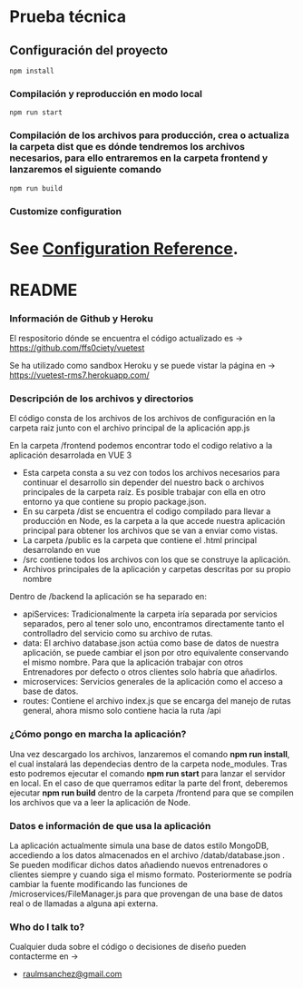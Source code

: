 # Prueba técnica

## Configuración del proyecto
```
npm install
```

### Compilación y reproducción en modo local
```
npm run start
```

### Compilación de los archivos para producción, crea o actualiza la carpeta dist que es dónde tendremos los archivos necesarios, para ello entraremos en la carpeta frontend y lanzaremos el siguiente comando
```
npm run build
```



### Customize configuration
See [Configuration Reference](https://cli.vuejs.org/config/).
=======
# README #

### Información de Github y Heroku ###

El respositorio dónde se encuentra el código actualizado es -> https://github.com/ffs0ciety/vuetest

Se ha utilizado como sandbox Heroku y se puede vistar la página en -> https://vuetest-rms7.herokuapp.com/

### Descripción de los archivos y directorios ###

El código consta de los archivos de los archivos de configuración en la carpeta raiz junto con el archivo principal de la aplicación app.js

En la carpeta /frontend podemos encontrar todo el codigo relativo a la aplicación desarrolada en VUE 3
 - Esta carpeta consta a su vez con todos los archivos necesarios para continuar el desarrollo sin depender del nuestro back o archivos principales de la carpeta raíz. Es posible trabajar con ella en otro entorno ya que contiene su propio package.json.
 - En su carpeta /dist se encuentra el codigo compilado para llevar a producción en Node, es la carpeta a la que accede nuestra aplicación principal para obtener los archivos que se van a enviar como vistas.
 - La carpeta /public es la carpeta que contiene el .html principal desarrolando en vue
 - /src contiene todos los archivos con los que se construye la aplicación.
  - Archivos principales de la aplicación y carpetas descritas por su propio nombre

Dentro de /backend la aplicación se ha separado en:
 - apiServices: Tradicionalmente la carpeta iría separada por servicios separados, pero al tener solo uno, encontramos directamente tanto el controlladro del servicio como su archivo de rutas.
 - data: El archivo database.json actúa como base de datos de nuestra aplicación, se puede cambiar el json por otro equivalente conservando el mismo nombre. Para que la aplicación trabajar con otros Entrenadores por defecto o otros clientes solo habría que añadirlos.
 - microservices: Servicios generales de la aplicación como el acceso a base de datos.
 - routes: Contiene el archivo index.js que se encarga del manejo de rutas general, ahora mismo solo contiene hacia la ruta /api


### ¿Cómo pongo en marcha la aplicación? ###

Una vez descargado los archivos, lanzaremos el comando **npm run install**, el cual instalará las dependecias dentro de la carpeta node_modules. Tras esto podremos ejecutar el comando **npm run start** para lanzar el servidor en local. En el caso de que querramos editar la parte del front, deberemos ejecutar **npm run build** dentro de la carpeta /frontend para que se compilen los archivos que va a leer la aplicación de Node.

### Datos e información de que usa la aplicación ###

La aplicación actualmente simula una base de datos estilo MongoDB, accediendo a los datos almacenados en el archivo /datab/database.json . Se pueden modificar dichos datos añadiendo nuevos entrenadores o clientes siempre y cuando siga el mismo formato. Posteriormente se podría cambiar la fuente modificando las funciones de /microservices/FileManager.js para que provengan de una base de datos real o de llamadas a alguna api externa.

### Who do I talk to? ###
Cualquier duda sobre el código o decisiones de diseño pueden contacterme en ->
* raulmsanchez@gmail.com
>>>>>>> 
